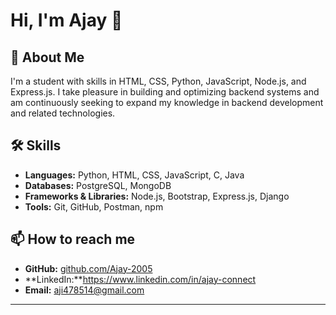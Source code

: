 # Hi, I'm Ajay 👋

## 🚀 About Me
I'm  a student with skills in HTML, CSS, Python, JavaScript, Node.js, and Express.js. I take pleasure in building and optimizing backend systems and am continuously seeking to expand my knowledge in backend development and related technologies.

## 🛠 Skills

- **Languages:** Python, HTML, CSS, JavaScript, C, Java
- **Databases:** PostgreSQL, MongoDB
- **Frameworks & Libraries:** Node.js, Bootstrap, Express.js, Django
- **Tools:** Git, GitHub, Postman, npm

## 📫 How to reach me
- **GitHub:** [github.com/Ajay-2005](https://github.com/Ajay-2005)
- **LinkedIn:**https://www.linkedin.com/in/ajay-connect
- **Email:** aji478514@gmail.com

---